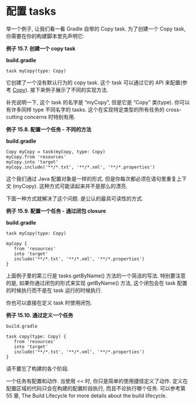 # 配置 tasks

举一个例子, 让我们看一看 Gradle 自带的 Copy task. 为了创建一个 Copy task, 你需要在你的构建脚本里先声明它:

**例子 15.7. 创建一个 copy task**

**build.gradle**

```
task myCopy(type: Copy)
```

它创建了一个没有默认行为的 copy task. 这个 task 可以通过它的 API 来配置(参考 [Copy](https://docs.gradle.org/current/dsl/org.gradle.api.tasks.Copy.html)). 接下来例子展示了不同的实现方法.

补充说明一下, 这个 task 的名字是 “myCopy”, 但是它是 “Copy” 类(type). 你可以有许多同样 type 不同名字的 tasks. 这个在实现特定类型的所有任务的 cross-cutting concerns 时特别有用.

**例子 15.8. 配置一个任务 - 不同的方法**

**build.gradle**

```
Copy myCopy = task(myCopy, type: Copy)
myCopy.from 'resources'
myCopy.into 'target'
myCopy.include('**/*.txt', '**/*.xml', '**/*.properties')
```

这个我们通过 Java 配置对象是一样的形式. 但是你每次都必须在语句里重复上下文 (myCopy). 这种方式可能读起来并不是那么的漂亮.

下面一种方式就解决了这个问题. 是公认的最具可读性的方式.

**例子 15.9. 配置一个任务 - 通过闭包 closure**

**build.gradle**

```
task myCopy(type: Copy)

myCopy {
   from 'resources'
   into 'target'
   include('**/*.txt', '**/*.xml', '**/*.properties')
}
```

上面例子里的第三行是 tasks.getByName() 方法的一个简洁的写法. 特别要注意的是, 如果你通过闭包的形式来实现 getByName() 方法, 这个闭包会在 task 配置的时候执行而不是在 task 运行的时候执行.

你也可以直接在定义 task 时使用闭包.

**例子 15.10. 通过定义一个任务**

```
build.gradle

task copy(type: Copy) {
   from 'resources'
   into 'target'
   include('**/*.txt', '**/*.xml', '**/*.properties')
}
```

请不要忘了构建的各个阶段.

一个任务有配置和动作. 当使用 << 时, 你只是简单的使用捷径定义了动作. 定义在配置区域的代码只会在构建的配置阶段执行, 而且不论执行哪个任务. 可以参考第 55 章, The Build Lifecycle for more details about the build lifecycle.

